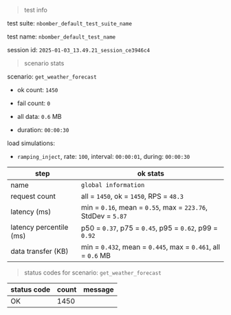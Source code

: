 > test info



test suite: `nbomber_default_test_suite_name`

test name: `nbomber_default_test_name`

session id: `2025-01-03_13.49.21_session_ce3946c4`

> scenario stats



scenario: `get_weather_forecast`

  - ok count: `1450`

  - fail count: `0`

  - all data: `0.6` MB

  - duration: `00:00:30`

load simulations:

  - `ramping_inject`, rate: `100`, interval: `00:00:01`, during: `00:00:30`

|step|ok stats|
|---|---|
|name|`global information`|
|request count|all = `1450`, ok = `1450`, RPS = `48.3`|
|latency (ms)|min = `0.16`, mean = `0.55`, max = `223.76`, StdDev = `5.87`|
|latency percentile (ms)|p50 = `0.37`, p75 = `0.45`, p95 = `0.62`, p99 = `0.92`|
|data transfer (KB)|min = `0.432`, mean = `0.445`, max = `0.461`, all = `0.6` MB|


> status codes for scenario: `get_weather_forecast`



|status code|count|message|
|---|---|---|
|OK|1450||


